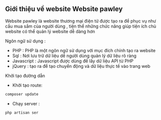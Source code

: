 
## Giới thiệu về website Website pawley

Website pawley là website thương mại điện tử được tạo ra để phục vụ như cầu mua sắm của người dùng , tiện thể những chức năng giúp tiện ích chủ website có thể quản lý website dễ dàng hơn

Ngôn ngữ sử dụng :
- PHP : PHP là một ngôn ngữ sử dụng với mục đích chính tạo ra website
- Sql : Nơi lưu trữ dữ liệu dể người dùng quản lý dữ liệu rõ ràng
- Javascript : Javascript được dùng để lấy dữ liệu API từ PHP
- jQuery : tạo ra để tạo chuyển động và dữ liệu thực tế vào trang web

Khởi tạo đường dẫn
- Khởi tạo route:
```bash
composer update
```
- Chạy server :
```bash
php artisan ser
```
